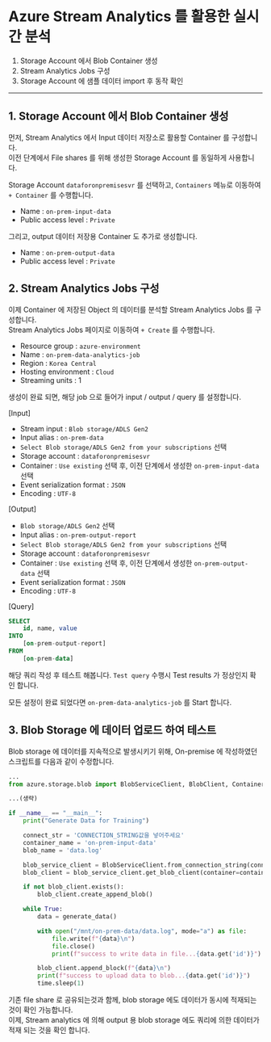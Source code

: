 # Azure Stream Analytics 를 활용한 실시간 분석 

1. Storage Account 에서 Blob Container 생성
2. Stream Analytics Jobs 구성
3. Storage Account 에 샘플 데이터 import 후 동작 확인
---

## 1. Storage Account 에서 Blob Container 생성

먼저, Stream Analytics 에서 Input 데이터 저장소로 활용할 Container 를 구성합니다.  
이전 단계에서 File shares 를 위해 생성한 Storage Account 를 동일하게 사용합니다.  

Storage Account `dataforonpremisesvr` 를 선택하고, `Containers` 메뉴로 이동하여 `+ Container` 를 수행합니다.  

* Name : `on-prem-input-data`
* Public access level : `Private`

그리고, output 데이터 저장용 Container 도 추가로 생성합니다.  

* Name : `on-prem-output-data`
* Public access level : `Private`

## 2. Stream Analytics Jobs 구성

이제 Container 에 저장된 Object 의 데이터를 분석할 Stream Analytics Jobs 를 구성합니다.  
Stream Analytics Jobs 페이지로 이동하여 `+ Create` 를 수행합니다.

* Resource group : `azure-environment`
* Name : `on-prem-data-analytics-job`
* Region : `Korea Central`
* Hosting environment : `Cloud`
* Streaming units : 1

생성이 완료 되면, 해당 job 으로 들어가 input / output / query 를 설정합니다.  

[Input]
* Stream input : `Blob storage/ADLS Gen2`
* Input alias : `on-prem-data`
* `Select Blob storage/ADLS Gen2 from your subscriptions` 선택
* Storage account : `dataforonpremisesvr`
* Container : `Use existing` 선택 후, 이전 단계에서 생성한 `on-prem-input-data` 선택
* Event serialization format : `JSON`
* Encoding : `UTF-8`

[Output]
* `Blob storage/ADLS Gen2` 선택
* Input alias : `on-prem-output-report`
* `Select Blob storage/ADLS Gen2 from your subscriptions` 선택
* Storage account : `dataforonpremisesvr`
* Container : `Use existing` 선택 후, 이전 단계에서 생성한 `on-prem-output-data` 선택
* Event serialization format : `JSON`
* Encoding : `UTF-8`
 
[Query]
```SQL
SELECT 
    id, name, value
INTO
    [on-prem-output-report]
FROM
    [on-prem-data]
```

해당 쿼리 작성 후 테스트 해봅니다.
`Test query` 수행시 Test results 가 정상인지 확인 합니다.  

모든 설정이 완료 되었다면 `on-prem-data-analytics-job` 를 Start 합니다.  


## 3. Blob Storage 에 데이터 업로드 하여 테스트

Blob storage 에 데이터를 지속적으로 발생시키기 위해, On-premise 에 작성하였던 스크립트를 다음과 같이 수정합니다.  

```python
...
from azure.storage.blob import BlobServiceClient, BlobClient, ContainerClient

...(생략)

if __name__ == "__main__":
    print("Generate Data for Training")

    connect_str = 'CONNECTION_STRING값을 넣어주세요'
    container_name = 'on-prem-input-data'
    blob_name = 'data.log'

    blob_service_client = BlobServiceClient.from_connection_string(connect_str)
    blob_client = blob_service_client.get_blob_client(container=container_name, blob=blob_name)

    if not blob_client.exists():
        blob_client.create_append_blob()

    while True:
        data = generate_data()

        with open("/mnt/on-prem-data/data.log", mode="a") as file:
            file.write(f"{data}\n")
            file.close()
            print(f"success to write data in file...{data.get('id')}")

        blob_client.append_block(f"{data}\n")
        print(f"success to upload data to blob...{data.get('id')}")
        time.sleep(1)
```

기존 file share 로 공유되는것과 함께, blob storage 에도 데이터가 동시에 적재되는 것이 확인 가능합니다.  
이제, Stream analytics 에 의해 output 용 blob storage 에도 쿼리에 의한 데이터가 적재 되는 것을 확인 합니다.  
